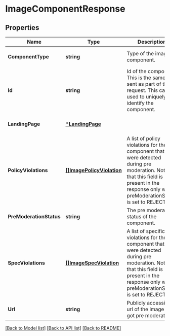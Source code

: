 # ImageComponentResponse

## Properties
Name | Type | Description | Notes
------------ | ------------- | ------------- | -------------
**ComponentType** | **string** | Type of the image component. | [optional] [default to null]
**Id** | **string** | Id of the component. This is the same id sent as part of the request. This can be used to uniquely identify the component. | [optional] [default to null]
**LandingPage** | [***LandingPage**](LandingPage.md) |  | [optional] [default to null]
**PolicyViolations** | [**[]ImagePolicyViolation**](ImagePolicyViolation.md) | A list of policy violations for the component that were detected during pre moderation. Note that this field is present in the response only when preModerationStatus is set to REJECTED. | [optional] [default to null]
**PreModerationStatus** | **string** | The pre moderation status of the component. | [optional] [default to null]
**SpecViolations** | [**[]ImageSpecViolation**](ImageSpecViolation.md) | A list of specification violations for the component that were detected during pre moderation. Note that this field is present in the response only when preModerationStatus is set to REJECTED. | [optional] [default to null]
**Url** | **string** | Publicly accessible url of the image that got pre moderated. | [optional] [default to null]

[[Back to Model list]](../README.md#documentation-for-models) [[Back to API list]](../README.md#documentation-for-api-endpoints) [[Back to README]](../README.md)


